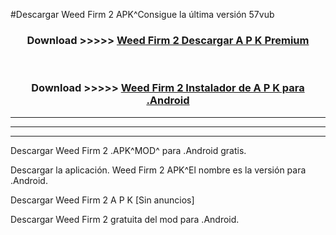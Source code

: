#Descargar Weed Firm 2  APK^Consigue la última versión 57vub



<div align="center">
<h3>Download >>>>> <a href="https://es-sites.web.app/?es= Weed Firm 2 ">Weed Firm 2  Descargar A P K Premium</a></h3><br>

<h3>Download >>>>> <a href="https://es-sites.web.app/?es= Weed Firm 2 ">Weed Firm 2  Instalador de A P K para .Android</a></h3>
</div>


----------------------------------------------------------

----------------------------------------------------------

----------------------------------------------------------

Descargar Weed Firm 2  .APK^MOD^ para .Android gratis.

Descargar la aplicación. Weed Firm 2  APK^El nombre es la versión para .Android.

Descargar Weed Firm 2  A P K [Sin anuncios]

Descargar Weed Firm 2  gratuita del mod para .Android.